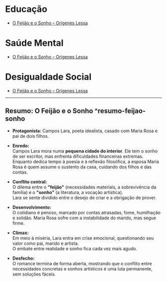 # Educação

- [O Feijão e o Sonho – Orígenes Lessa](#resumo-feijao-sonho)

# Saúde Mental

- [O Feijão e o Sonho – Orígenes Lessa](#resumo-feijao-sonho)

# Desigualdade Social

- [O Feijão e o Sonho – Orígenes Lessa](#resumo-feijao-sonho)

---

## Resumo: O Feijão e o Sonho ^resumo-feijao-sonho

- **Protagonista:** Campos Lara, poeta idealista, casado com Maria Rosa e pai de dois filhos.

- **Enredo:**  
  Campos Lara mora numa **pequena cidade do interior**. Ele tem o sonho de ser escritor, mas enfrenta dificuldades financeiras extremas.  
  Enquanto dedica tempo à poesia e à reflexão filosófica, a esposa Maria Rosa é quem assume o sustento da casa, cuidando dos filhos e das contas.

- **Conflito central:**  
  O dilema entre o **"feijão"** (necessidades materiais, a sobrevivência da família) e o **"sonho"** (a literatura, a vocação artística).  
  Lara se sente dividido entre o desejo de criar e a obrigação de prover.

- **Desenvolvimento:**  
  O cotidiano é penoso, marcado por contas atrasadas, fome, humilhação e solidão. Maria Rosa sofre com a instabilidade do marido, mas segue firme.

- **Climax:**  
  Em meio à miséria, Lara entra em crise emocional, questionando seu valor como pai, marido e artista.  
  O embate entre realidade e sonho fica cada vez mais agudo.

- **Desfecho:**  
  O romance termina de forma aberta, mostrando que o conflito entre necessidades concretas e sonhos artísticos é uma luta permanente, sem soluções fáceis.
